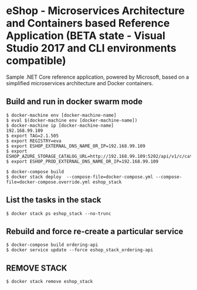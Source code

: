 # eShop - Microservices Architecture and Containers based Reference Application (**BETA state** - Visual Studio 2017 and CLI environments compatible)
Sample .NET Core reference application, powered by Microsoft, based on a simplified microservices architecture and Docker containers.

## Build and run in docker swarm mode
```
$ docker-machine env [docker-machine-name]
$ eval $(docker-machine env [docker-machine-name])
$ docker-machine ip [docker-machine-name]
192.168.99.109
$ export TAG=2.1.505
$ export REGISTRY=eva
$ export ESHOP_EXTERNAL_DNS_NAME_OR_IP=192.168.99.109
$ export ESHOP_AZURE_STORAGE_CATALOG_URL=http://192.168.99.109:5202/api/v1/c/catalog/items/[0]/pic/
$ export ESHOP_PROD_EXTERNAL_DNS_NAME_OR_IP=192.168.99.109

$ docker-compose build
$ docker stack deploy  --compose-file=docker-compose.yml --compose-file=docker-compose.override.yml eshop_stack
```

## List the tasks in the stack
```
$ docker stack ps eshop_stack --no-trunc
```

## Rebuild and force re-create a particular service
```
$ docker-compose build ordering-api
$ docker service update --force eshop_stack_ordering-api
```

## REMOVE STACK
```
$ docker stack remove eshop_stack
```

